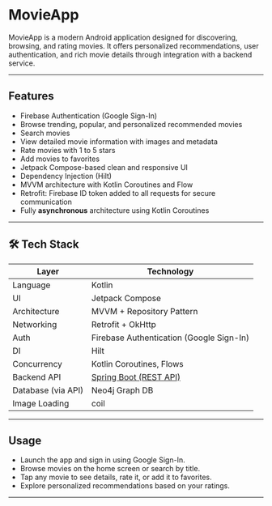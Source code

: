 # MovieApp 

MovieApp is a modern Android application designed for discovering, browsing, and rating movies. It offers personalized recommendations, user authentication, and rich movie details through integration with a backend service.

---

## Features

- Firebase Authentication (Google Sign-In)
- Browse trending, popular, and personalized recommended movies
- Search movies 
- View detailed movie information with images and metadata
- Rate movies with 1 to 5 stars
- Add movies to favorites
- Jetpack Compose-based clean and responsive UI
- Dependency Injection (Hilt)
- MVVM architecture with Kotlin Coroutines and Flow
- Retrofit: Firebase ID token added to all requests for secure communication
- Fully **asynchronous** architecture using Kotlin Coroutines

---

## 🛠️ Tech Stack

| Layer            | Technology                                   |
|------------------|----------------------------------------------|
| Language         | Kotlin                                       |
| UI               | Jetpack Compose                              |
| Architecture     | MVVM + Repository Pattern                    |
| Networking       | Retrofit + OkHttp                            |
| Auth             | Firebase Authentication (Google Sign-In)     |
| DI               | Hilt                                         |
| Concurrency      | Kotlin Coroutines, Flows                     |
| Backend API      | [Spring Boot (REST API)](https://github.com/Onurege00/MovieApp-backend)                       |
| Database (via API) | Neo4j Graph DB                             |
| Image Loading    | coil                                         |


---

## Usage

- Launch the app and sign in using Google Sign-In.
- Browse movies on the home screen or search by title.
- Tap any movie to see details, rate it, or add it to favorites.
- Explore personalized recommendations based on your ratings.

---

